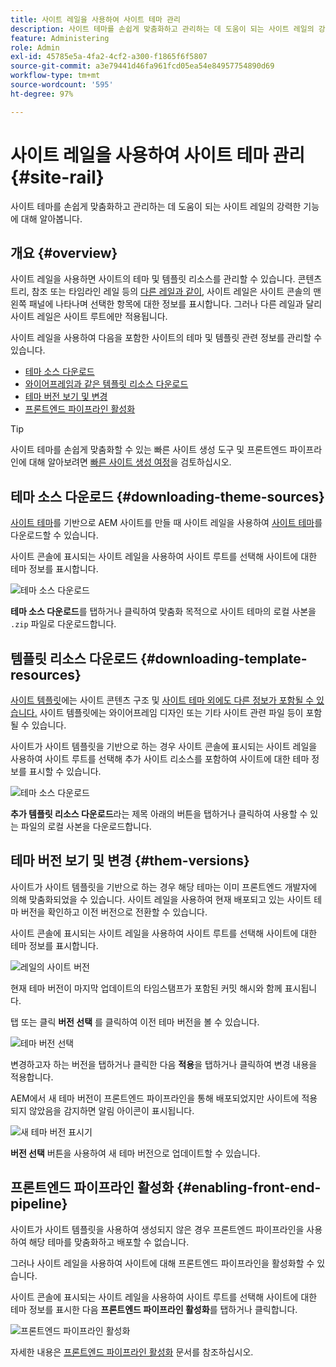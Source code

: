 ```yaml
---
title: 사이트 레일을 사용하여 사이트 테마 관리
description: 사이트 테마를 손쉽게 맞춤화하고 관리하는 데 도움이 되는 사이트 레일의 강력한 기능에 대해 알아봅니다.
feature: Administering
role: Admin
exl-id: 45785e5a-4fa2-4cf2-a300-f1865f6f5807
source-git-commit: a3e79441d46fa961fcd05ea54e84957754890d69
workflow-type: tm+mt
source-wordcount: '595'
ht-degree: 97%

---
```


# 사이트 레일을 사용하여 사이트 테마 관리 {#site-rail}

사이트 테마를 손쉽게 맞춤화하고 관리하는 데 도움이 되는 사이트 레일의 강력한 기능에 대해 알아봅니다.

## 개요 {#overview}

사이트 레일을 사용하면 사이트의 테마 및 템플릿 리소스를 관리할 수 있습니다. 콘텐츠 트리, 참조 또는 타임라인 레일 등의 [다른 레일과 같이](/help/sites-cloud/authoring/getting-started/basic-handling.md#rail-selector), 사이트 레일은 사이트 콘솔의 맨 왼쪽 패널에 나타나며 선택한 항목에 대한 정보를 표시합니다. 그러나 다른 레일과 달리 사이트 레일은 사이트 루트에만 적용됩니다.

사이트 레일을 사용하여 다음을 포함한 사이트의 테마 및 템플릿 관련 정보를 관리할 수 있습니다.

* [테마 소스 다운로드](#downloading-theme-sources)
* [와이어프레임과 같은 템플릿 리소스 다운로드](#downloading-template-resources)
* [테마 버전 보기 및 변경](#theme-vrsions)
* [프론트엔드 파이프라인 활성화](#enabling-the-front-end-pipeline)

>[!TIP]
>
>사이트 테마를 손쉽게 맞춤화할 수 있는 빠른 사이트 생성 도구 및 프론트엔드 파이프라인에 대해 알아보려면 [빠른 사이트 생성 여정](/help/journey-sites/quick-site/overview.md)을 검토하십시오.

## 테마 소스 다운로드 {#downloading-theme-sources}

[사이트 테마](site-templates.md)를 기반으로 AEM 사이트를 만들 때 사이트 레일을 사용하여 [사이트 테마](site-themes.md)를 다운로드할 수 있습니다.

사이트 콘솔에 표시되는 사이트 레일을 사용하여 사이트 루트를 선택해 사이트에 대한 테마 정보를 표시합니다.

![테마 소스 다운로드](/help/sites-cloud/administering/assets/download-theme-wireframe.png)

**테마 소스 다운로드**&#x200B;를 탭하거나 클릭하여 맞춤화 목적으로 사이트 테마의 로컬 사본을 `.zip` 파일로 다운로드합니다.

## 템플릿 리소스 다운로드 {#downloading-template-resources}

[사이트 템플릿](site-templates.md)에는 사이트 콘텐츠 구조 및 [사이트 테마 외에도 다른 정보가 포함될 수 있습니다.](site-themes.md) 사이트 템플릿에는 와이어프레임 디자인 또는 기타 사이트 관련 파일 등이 포함될 수 있습니다.

사이트가 사이트 템플릿을 기반으로 하는 경우 사이트 콘솔에 표시되는 사이트 레일을 사용하여 사이트 루트를 선택해 추가 사이트 리소스를 포함하여 사이트에 대한 테마 정보를 표시할 수 있습니다.

![테마 소스 다운로드](/help/sites-cloud/administering/assets/download-theme-wireframe.png)

**추가 템플릿 리소스 다운로드**&#x200B;라는 제목 아래의 버튼을 탭하거나 클릭하여 사용할 수 있는 파일의 로컬 사본을 다운로드합니다.

## 테마 버전 보기 및 변경 {#them-versions}

사이트가 사이트 템플릿을 기반으로 하는 경우 해당 테마는 이미 프론트엔드 개발자에 의해 맞춤화되었을 수 있습니다. 사이트 레일을 사용하여 현재 배포되고 있는 사이트 테마 버전을 확인하고 이전 버전으로 전환할 수 있습니다.

사이트 콘솔에 표시되는 사이트 레일을 사용하여 사이트 루트를 선택해 사이트에 대한 테마 정보를 표시합니다.

![레일의 사이트 버전](/help/sites-cloud/administering/assets/theme-versions.png)

현재 테마 버전이 마지막 업데이트의 타임스탬프가 포함된 커밋 해시와 함께 표시됩니다.

탭 또는 클릭 **버전 선택** 를 클릭하여 이전 테마 버전을 볼 수 있습니다.

![테마 버전 선택](/help/sites-cloud/administering/assets/select-theme-versions.png)

변경하고자 하는 버전을 탭하거나 클릭한 다음 **적용**&#x200B;을 탭하거나 클릭하여 변경 내용을 적용합니다.

AEM에서 새 테마 버전이 프론트엔드 파이프라인을 통해 배포되었지만 사이트에 적용되지 않았음을 감지하면 알림 아이콘이 표시됩니다.

![새 테마 버전 표시기](/help/sites-cloud/administering/assets/new-theme-version.png)

**버전 선택** 버튼을 사용하여 새 테마 버전으로 업데이트할 수 있습니다.

## 프론트엔드 파이프라인 활성화 {#enabling-front-end-pipeline}

사이트가 사이트 템플릿을 사용하여 생성되지 않은 경우 프론트엔드 파이프라인을 사용하여 해당 테마를 맞춤화하고 배포할 수 없습니다.

그러나 사이트 레일을 사용하여 사이트에 대해 프론트엔드 파이프라인을 활성화할 수 있습니다.

사이트 콘솔에 표시되는 사이트 레일을 사용하여 사이트 루트를 선택해 사이트에 대한 테마 정보를 표시한 다음 **프론트엔드 파이프라인 활성화**&#x200B;를 탭하거나 클릭합니다.

![프론트엔드 파이프라인 활성화](/help/sites-cloud/administering/assets/enable-fep.png)

자세한 내용은 [프론트엔드 파이프라인 활성화](enable-front-end-pipeline.md) 문서를 참조하십시오.
